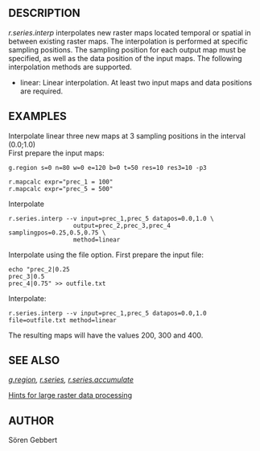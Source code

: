 ## DESCRIPTION

*r.series.interp* interpolates new raster maps located temporal or
spatial in between existing raster maps. The interpolation is performed
at specific sampling positions. The sampling position for each output
map must be specified, as well as the data position of the input maps.
The following interpolation methods are supported.

- linear: Linear interpolation. At least two input maps and data
  positions are required.

## EXAMPLES

Interpolate linear three new maps at 3 sampling positions in the
interval (0.0;1.0)  
First prepare the input maps:  

```shell
g.region s=0 n=80 w=0 e=120 b=0 t=50 res=10 res3=10 -p3

r.mapcalc expr="prec_1 = 100"
r.mapcalc expr="prec_5 = 500"
```

Interpolate

```shell
r.series.interp --v input=prec_1,prec_5 datapos=0.0,1.0 \
                  output=prec_2,prec_3,prec_4 samplingpos=0.25,0.5,0.75 \
                  method=linear
```

Interpolate using the file option. First prepare the input file:  

```shell
echo "prec_2|0.25
prec_3|0.5
prec_4|0.75" >> outfile.txt
```

Interpolate:

```shell
r.series.interp --v input=prec_1,prec_5 datapos=0.0,1.0 file=outfile.txt method=linear
```

The resulting maps will have the values 200, 300 and 400.

## SEE ALSO

*[g.region](g.region.md), [r.series](r.series.md),
[r.series.accumulate](r.series.accumulate.md)*

[Hints for large raster data
processing](https://grasswiki.osgeo.org/wiki/Large_raster_data_processing)

## AUTHOR

Sören Gebbert
